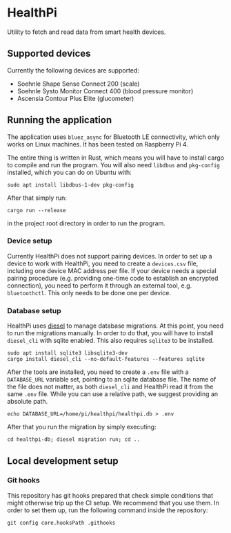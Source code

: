 HealthPi
========

Utility to fetch and read data from smart health devices.

Supported devices
-----------------

Currently the following devices are supported:

* Soehnle Shape Sense Connect 200 (scale)
* Soehnle Systo Monitor Connect 400 (blood pressure monitor)
* Ascensia Contour Plus Elite (glucometer)

Running the application
-----------------------

The application uses `bluez_async` for Bluetooth LE connectivity, which
only works on Linux machines. It has been tested on Raspberry Pi 4.

The entire thing is written in Rust, which means you will have to install
cargo to compile and run the program. You will also need `libdbus`
and `pkg-config` installed, which you can do on Ubuntu with:

```
sudo apt install libdbus-1-dev pkg-config
```

After that simply run:

```
cargo run --release
```

in the project root directory in order to run the program.

### Device setup

Currently HealthPi does not support pairing devices. In order to set up a device
to work with HealthPi, you need to create a `devices.csv` file, including one
device MAC address per file. If your device needs a special pairing procedure
(e.g. providing one-time code to establish an encrypted connection), you need
to perform it through an external tool, e.g. `bluetoothctl`. This only needs
to be done one per device.

### Database setup

HealthPi uses [diesel](https://diesel.rs) to manage database migrations.
At this point, you need to run the migrations manually. In order to do that,
you will have to install `diesel_cli` with sqlite enabled. This also requires
`sqlite3` to be installed.

```
sudo apt install sqlite3 libsqlite3-dev
cargo install diesel_cli --no-default-features --features sqlite 
```

After the tools are installed, you need to create a `.env` file with
a `DATABASE_URL` variable set, pointing to an sqlite database file. The name
of the file does not matter, as both `diesel_cli` and HealthPi read it from
the same `.env` file. While you can use a relative path, we suggest providing
an absolute path.

```
echo DATABASE_URL=/home/pi/healthpi/healthpi.db > .env
```

After that you run the migration by simply executing:

```
cd healthpi-db; diesel migration run; cd ..
```

Local development setup
-----------------------

### Git hooks

This repository has git hooks prepared that check simple conditions that might
otherwise trip up the CI setup. We recommend that you use them. In order to set
them up, run the following command inside the repository:

```
git config core.hooksPath .githooks
```